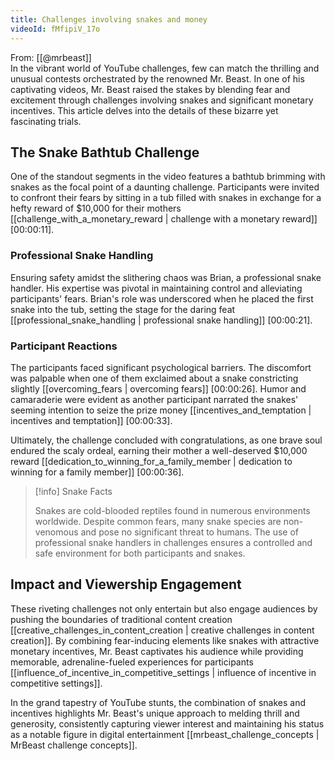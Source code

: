 ```yaml
---
title: Challenges involving snakes and money
videoId: fMfipiV_17o
---
```


From: [[@mrbeast]] <br/> 
In the vibrant world of YouTube challenges, few can match the thrilling and unusual contests orchestrated by the renowned Mr. Beast. In one of his captivating videos, Mr. Beast raised the stakes by blending fear and excitement through challenges involving snakes and significant monetary incentives. This article delves into the details of these bizarre yet fascinating trials.

## The Snake Bathtub Challenge

One of the standout segments in the video features a bathtub brimming with snakes as the focal point of a daunting challenge. Participants were invited to confront their fears by sitting in a tub filled with snakes in exchange for a hefty reward of $10,000 for their mothers [[challenge_with_a_monetary_reward | challenge with a monetary reward]] <a class="yt-timestamp" data-t="00:00:11">[00:00:11]</a>.

### Professional Snake Handling

Ensuring safety amidst the slithering chaos was Brian, a professional snake handler. His expertise was pivotal in maintaining control and alleviating participants' fears. Brian's role was underscored when he placed the first snake into the tub, setting the stage for the daring feat [[professional_snake_handling | professional snake handling]] <a class="yt-timestamp" data-t="00:00:21">[00:00:21]</a>.

### Participant Reactions

The participants faced significant psychological barriers. The discomfort was palpable when one of them exclaimed about a snake constricting slightly [[overcoming_fears | overcoming fears]] <a class="yt-timestamp" data-t="00:00:26">[00:00:26]</a>. Humor and camaraderie were evident as another participant narrated the snakes' seeming intention to seize the prize money [[incentives_and_temptation | incentives and temptation]] <a class="yt-timestamp" data-t="00:00:33">[00:00:33]</a>.

Ultimately, the challenge concluded with congratulations, as one brave soul endured the scaly ordeal, earning their mother a well-deserved $10,000 reward [[dedication_to_winning_for_a_family_member | dedication to winning for a family member]] <a class="yt-timestamp" data-t="00:00:36">[00:00:36]</a>.

> [!info] Snake Facts
> 
> Snakes are cold-blooded reptiles found in numerous environments worldwide. Despite common fears, many snake species are non-venomous and pose no significant threat to humans. The use of professional snake handlers in challenges ensures a controlled and safe environment for both participants and snakes.

## Impact and Viewership Engagement

These riveting challenges not only entertain but also engage audiences by pushing the boundaries of traditional content creation [[creative_challenges_in_content_creation | creative challenges in content creation]]. By combining fear-inducing elements like snakes with attractive monetary incentives, Mr. Beast captivates his audience while providing memorable, adrenaline-fueled experiences for participants [[influence_of_incentive_in_competitive_settings | influence of incentive in competitive settings]].

In the grand tapestry of YouTube stunts, the combination of snakes and incentives highlights Mr. Beast's unique approach to melding thrill and generosity, consistently capturing viewer interest and maintaining his status as a notable figure in digital entertainment [[mrbeast_challenge_concepts | MrBeast challenge concepts]].